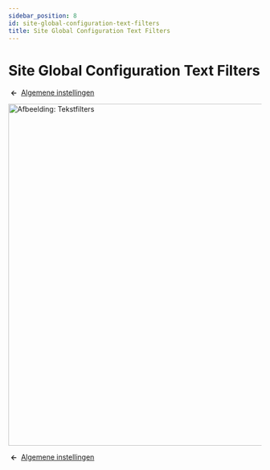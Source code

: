 ```yaml
---
sidebar_position: 8
id: site-global-configuration-text-filters
title: Site Global Configuration Text Filters
---
```

# Site Global Configuration Text Filters
 **←**  [Algemene
instellingen](https://docs.joomla.org/Help4.x:Site_Global_Configuration/nl#textfilters "Help4.x:Site Global Configuration/nl")

<img
src="https://docs.joomla.org/images/thumb/c/ce/Help-4x-Global-Configuration-textfilters-subscreen-nl.png/800px-Help-4x-Global-Configuration-textfilters-subscreen-nl.png"
decoding="async"
srcset="https://docs.joomla.org/images/thumb/c/ce/Help-4x-Global-Configuration-textfilters-subscreen-nl.png/1200px-Help-4x-Global-Configuration-textfilters-subscreen-nl.png 1.5x, https://docs.joomla.org/images/thumb/c/ce/Help-4x-Global-Configuration-textfilters-subscreen-nl.png/1600px-Help-4x-Global-Configuration-textfilters-subscreen-nl.png 2x"
data-file-width="1882" data-file-height="1602" width="800" height="681"
alt="Afbeelding: Tekstfilters" />

 **←**  [Algemene
instellingen](https://docs.joomla.org/Help4.x:Site_Global_Configuration/nl#textfilters "Help4.x:Site Global Configuration/nl")
